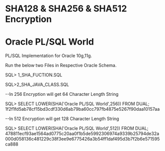 # SHA128 & SHA256 & SHA512 Encryption
# Oracle PL/SQL World

PL/SQL Implementation for Oracle 10g,11g.

Run the below two Files in Respective Oracle Schema.

SQL> 1_SHA_FUCTION.SQL

SQL>2_SHA_JAVA_CLASS.SQL

--In 256 Encryption will get 64 Character Length String

SQL> SELECT LOWER(SHA('Oracle PL/SQL World',256)) FROM DUAL; 1f2f1fd5ab78cf15bd3cdf330d6ab79ba60cc797fb4875e5267f90daa10157aa

--In 512 Encryption will get 128 Character Length String

SQL> SELECT LOWER(SHA('Oracle PL/SQL World',512)) FROM DUAL; 478811ecf93ae1564ad0775c20aa0f1b5de5992306974a9339b25794de32a000d058136c481229c38f3ee9e6775426a3b54ff1daf495d3b7f2b6e571595ca888
